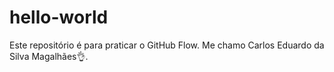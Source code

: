 # hello-world
Este repositório é para praticar o GitHub Flow.
Me chamo Carlos Eduardo da Silva Magalhães👌.

